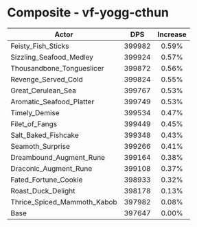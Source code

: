 # Composite - vf-yogg-cthun
| Actor | DPS | Increase |
|---|:---:|:---:|
|Feisty_Fish_Sticks|399982|0.59%|
|Sizzling_Seafood_Medley|399924|0.57%|
|Thousandbone_Tongueslicer|399872|0.56%|
|Revenge_Served_Cold|399824|0.55%|
|Great_Cerulean_Sea|399767|0.53%|
|Aromatic_Seafood_Platter|399749|0.53%|
|Timely_Demise|399534|0.47%|
|Filet_of_Fangs|399449|0.45%|
|Salt_Baked_Fishcake|399348|0.43%|
|Seamoth_Surprise|399266|0.41%|
|Dreambound_Augment_Rune|399164|0.38%|
|Draconic_Augment_Rune|399108|0.37%|
|Fated_Fortune_Cookie|398933|0.32%|
|Roast_Duck_Delight|398178|0.13%|
|Thrice_Spiced_Mammoth_Kabob|397982|0.08%|
|Base|397647|0.00%|
